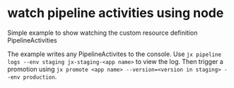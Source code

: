 # watch pipeline activities using node

Simple example to show watching the custom resource definition PipelineActivities

The example writes any PipelineActivites to the console. Use `jx pipeline logs --env staging jx-staging-<app name>` to view the log. Then trigger a promotion using `jx promote <app name> --version=<version in staging> --env production`.  
